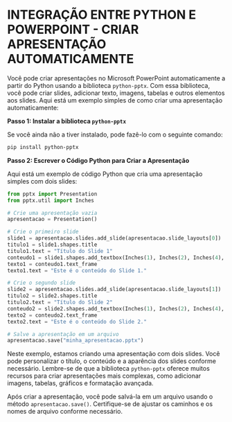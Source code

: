 # INTEGRAÇÃO ENTRE PYTHON E POWERPOINT - CRIAR APRESENTAÇÃO AUTOMATICAMENTE
Você pode criar apresentações no Microsoft PowerPoint automaticamente a partir do Python usando a biblioteca `python-pptx`. Com essa biblioteca, você pode criar slides, adicionar texto, imagens, tabelas e outros elementos aos slides. Aqui está um exemplo simples de como criar uma apresentação automaticamente:

**Passo 1: Instalar a biblioteca `python-pptx`**

Se você ainda não a tiver instalado, pode fazê-lo com o seguinte comando:

```bash
pip install python-pptx
```

**Passo 2: Escrever o Código Python para Criar a Apresentação**

Aqui está um exemplo de código Python que cria uma apresentação simples com dois slides:

```python
from pptx import Presentation
from pptx.util import Inches

# Crie uma apresentação vazia
apresentacao = Presentation()

# Crie o primeiro slide
slide1 = apresentacao.slides.add_slide(apresentacao.slide_layouts[0])
titulo1 = slide1.shapes.title
titulo1.text = "Título do Slide 1"
conteudo1 = slide1.shapes.add_textbox(Inches(1), Inches(2), Inches(4), Inches(2))
texto1 = conteudo1.text_frame
texto1.text = "Este é o conteúdo do Slide 1."

# Crie o segundo slide
slide2 = apresentacao.slides.add_slide(apresentacao.slide_layouts[1])
titulo2 = slide2.shapes.title
titulo2.text = "Título do Slide 2"
conteudo2 = slide2.shapes.add_textbox(Inches(1), Inches(2), Inches(4), Inches(2))
texto2 = conteudo2.text_frame
texto2.text = "Este é o conteúdo do Slide 2."

# Salve a apresentação em um arquivo
apresentacao.save("minha_apresentacao.pptx")
```

Neste exemplo, estamos criando uma apresentação com dois slides. Você pode personalizar o título, o conteúdo e a aparência dos slides conforme necessário. Lembre-se de que a biblioteca `python-pptx` oferece muitos recursos para criar apresentações mais complexas, como adicionar imagens, tabelas, gráficos e formatação avançada.

Após criar a apresentação, você pode salvá-la em um arquivo usando o método `apresentacao.save()`. Certifique-se de ajustar os caminhos e os nomes de arquivo conforme necessário.